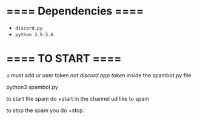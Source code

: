 # ==== Dependencies ====

* `discord.py`
* `python 3.5-3.6`

# ==== TO START ====

u must add ur user token *not discord app token* inside the spambot.py file

python3 spambot.py

to start the spam do +start in the channel ud like to spam

to stop the spam you do +stop.
